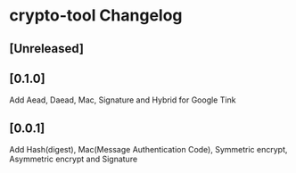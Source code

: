<!-- Keep a Changelog guide -> https://keepachangelog.com -->

# crypto-tool Changelog

## [Unreleased]

## [0.1.0]
Add Aead, Daead, Mac, Signature and Hybrid for Google Tink

## [0.0.1]
Add Hash(digest), Mac(Message Authentication Code), Symmetric encrypt, Asymmetric encrypt and Signature

